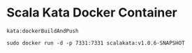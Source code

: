 # Scala Kata Docker Container

`kata:dockerBuildAndPush`

`sudo docker run -d -p 7331:7331 scalakata:v1.0.6-SNAPSHOT`
